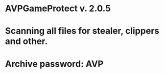 # AVPGameProtect v. 2.0.5

# Scanning all files for stealer, clippers and other.
# Archive password: AVP
